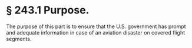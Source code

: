 # § 243.1   Purpose.

The purpose of this part is to ensure that the U.S. government has prompt and adequate information in case of an aviation disaster on covered flight segments.




